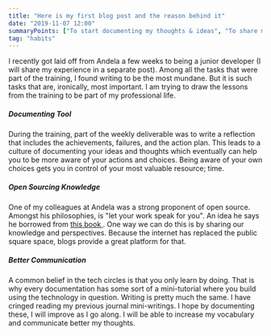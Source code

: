 ```yaml
---
title: "Here is my first blog post and the reason behind it"
date: "2019-11-07 12:00" 
summaryPoints: ["To start documenting my thoughts & ideas", "To share my knowledge & perspective", "To learn to communicate better"]
tag: "habits"
---
```


I recently got laid off from Andela a few weeks to being a junior developer (I will share my experience in a separate post). Among all the tasks that were part of the training, I found writing to be the most mundane. But it is such tasks that are, ironically, most important. I am trying to draw the lessons from the training to be part of my professional life.

##### Documenting Tool

During the training, part of the weekly deliverable was to write a reflection that includes the achievements, failures, and the action plan. This leads to a culture of documenting your ideas and thoughts which eventually can help you to be more aware of your actions and choices. Being aware of your own choices gets you in control of your most valuable resource; time.

##### Open Sourcing Knowledge

One of my colleagues at Andela was a strong proponent of open source. Amongst his philosophies, is "let your work speak for you". An idea he says he borrowed from <a href=https://www.goodreads.com/book/show/13525945-so-good-they-can-t-ignore-you> this book </a>. One way we can do this is by sharing our knowledge and perspectives. Because the internet has replaced the public square space, blogs provide a great platform for that.

##### Better Communication

A common belief in the tech circles is that you only learn by doing. That is why every documentation has some sort of a mini-tutorial where you build using the technology in question. Writing is pretty much the same. I have cringed reading my previous journal mini-writings. I hope by documenting these, I will improve as I go along. I will be able to increase my vocabulary and communicate better my thoughts. 
